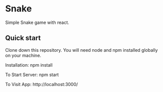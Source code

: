 # Snake
Simple Snake game with react.

## Quick start
Clone down this repository. You will need node and npm installed globally on your machine.

Installation:
npm install

To Start Server:
npm start

To Visit App:
http://localhost:3000/

